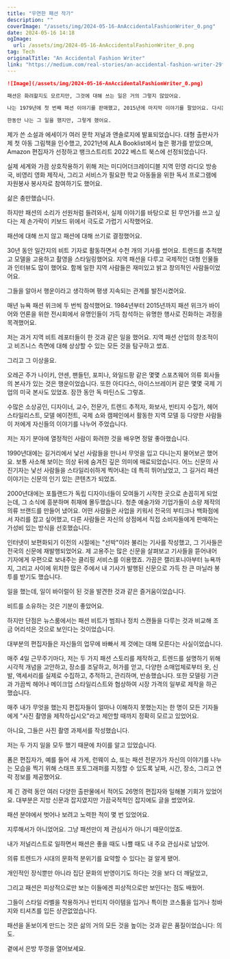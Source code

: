 ```yaml
---
title: "우연한 패션 작가"
description: ""
coverImage: "/assets/img/2024-05-16-AnAccidentalFashionWriter_0.png"
date: 2024-05-16 14:18
ogImage: 
  url: /assets/img/2024-05-16-AnAccidentalFashionWriter_0.png
tag: Tech
originalTitle: "An Accidental Fashion Writer"
link: "https://medium.com/real-stories/an-accidental-fashion-writer-29f8ecc812a4"
---
```



```markdown
![Image](/assets/img/2024-05-16-AnAccidentalFashionWriter_0.png)

패션은 화려할지도 모르지만, 그것에 대해 쓰는 일은 거의 그렇지 않았어요.

나는 1979년에 첫 번째 패션 이야기를 판매했고, 2015년에 마지막 이야기를 팔았어요. 다시는 패션에 대한 이야기를 쓰고 싶지 않았어요. 절대로요! 나는 패션 이야기를 더 이상 쓰고 싶지 않았어요. 나는 잘 써져 있지 않은 운동복을 입고 맛있는 소설을 즐기는 것에 대해 준비가 되어 있었어요.

한동안 나는 그 일을 했지만, 그렇게 했어요.
```

<div class="content-ad"></div>

제가 쓴 소설과 에세이가 여러 문학 저널과 앤솔로지에 발표되었습니다. 대형 출판사가 제 첫 아동 그림책을 인수했고, 2021년에 ALA Booklist에서 높은 평가를 받았으며, Amazon 편집자가 선정하고 뱅크스트리트 2022 베스트 북스에 선정되었습니다.

실제 세계와 가끔 상호작용하기 위해 저는 미디어더크레이디블 지역 민영 라디오 방송국, 비영리 영화 제작사, 그리고 서비스가 필요한 학교 아동들을 위한 독서 프로그램에 자원봉사 봉사자로 참여하기도 했어요.

삶은 충만했습니다.

하지만 패션의 소리가 선원처럼 들려와서, 실제 이야기를 바탕으로 된 무언가를 쓰고 싶다는 제 손가락이 키보드 위에서 극도로 가렵기 시작했어요.

<div class="content-ad"></div>

패션에 대해 쓰지 않고 패션에 대해 쓰기로 결정했어요.

30년 동안 일간지의 비트 기자로 활동하면서 수천 개의 기사를 썼어요. 트렌드를 추적했고 모델을 고용하고 촬영을 스타일링했어요. 지역 패션을 다루고 국제적인 대형 인물들과 인터뷰도 많이 했어요. 함께 일한 지역 사람들은 재미있고 밝고 창의적인 사람들이었어요.

그들을 알아서 행운이라고 생각하며 평생 지속되는 관계를 발전시켰어요.

매년 뉴욕 패션 위크에 두 번씩 참석했어요. 1984년부터 2015년까지 패션 위크가 바이어와 언론을 위한 전시회에서 유명인들이 가득 참석하는 유명한 행사로 진화하는 과정을 목격했어요.

<div class="content-ad"></div>

저는 과거 지역 비트 레포터들이 한 것과 같은 일을 했어요. 지역 패션 산업의 창조적이고 비즈니스 측면에 대해 상상할 수 있는 모든 것을 탐구하고 썼죠.

그리고 그 이상을요.

오레곤 주가 나이키, 얀센, 팬들턴, 포피나, 와일드팡 같은 몇몇 스포츠웨어 의류 회사들의 본사가 있는 것은 행운이었습니다. 또한 아디다스, 아이스브레이커 같은 몇몇 국제 기업의 미국 본사도 있었죠. 잠깐 동안 독 마틴스도 그렇죠.

수많은 소상공인, 디자이너, 교수, 전문가, 트렌드 추적자, 화보사, 빈티지 수집가, 헤어 스타일리스트, 모델 에이전트, 국제 쇼와 캠페인에서 활동한 지역 모델 등 다양한 사람들이 저에게 자신들의 이야기를 나누어 주었습니다.

<div class="content-ad"></div>

저는 자기 분야에 열정적인 사람이 화려한 것을 배우면 정말 좋아했습니다.

1990년대에는 길거리에서 낯선 사람들을 만나서 무엇을 입고 다니는지 물어보곤 했어요. 보통 사소해 보이는 의상 뒤에 숨겨진 깊은 의미에 매료되었습니다. 어느 신문의 사진기자는 낯선 사람들을 스타일리쉬하게 찍어내는 데 특히 뛰어났었고, 그 길거리 패션 이야기는 신문의 인기 있는 콘텐츠가 되었죠.

2000년대에는 포틀랜드가 독립 디자이너들이 모여들기 시작한 곳으로 손꼽히게 되었는데, 그 소식에 흥분하며 취재에 몰두했습니다. 청춘 예술가와 기업가들이 소량 제작의 의류 브랜드를 만들어 냈어요. 어떤 사람들은 사업을 키워서 전국의 부티크나 백화점에서 자리를 잡고 싶어했고, 다른 사람들은 자신의 상점에서 직접 소비자들에게 판매하는 가성비 있는 방식을 선호했습니다.

인터넷이 보편화되기 이전의 시절에는 "선박"이라 불리는 기사를 작성했고, 그 기사들은 전국의 신문에 재발행되었어요. 제 고용주는 많은 신문을 살펴보고 기사들을 뜯어내어 기자에게 우편으로 보내주는 클리핑 서비스를 이용했죠. 가끔은 캘리포니아부터 뉴욕까지, 그리고 사이에 위치한 많은 주에서 내 기사가 발행된 신문으로 가득 찬 큰 마닐라 봉투를 받기도 했습니다.

<div class="content-ad"></div>

일을 했는데, 일이 바이럴이 된 것을 발견한 것과 같은 즐거움이었습니다.

비트를 소유하는 것은 기분이 좋았어요.

하지만 단점은 뉴스룸에서는 패션 비트가 범죄나 정치 스캔들을 다루는 것과 비교해 조금 어리석은 것으로 보인다는 것이었습니다.

대부분의 편집자들은 자신들의 업무에 바빠서 제 것에는 대해 모른다는 사실이었습니다.

<div class="content-ad"></div>

매주 4일 근무주기마다, 저는 두 가지 패션 스토리를 제작하고, 트렌드를 설명하기 위해 시각적 개념을 고안하고, 장소를 조달하고, 허가를 얻고, 다양한 소매업체로부터 옷, 신발, 액세서리를 실제로 수집하고, 추적하고, 관리하며, 반송했습니다. 또한 모델링 기관과 가끔씩 헤어나 메이크업 스타일리스트와 협상하여 시장 가격의 일부로 제작을 하곤 했습니다.

매주 내가 무엇을 했는지 편집자들이 얼마나 이해하지 못했는지는 한 명이 모든 기자들에게 "사진 촬영을 제작하십시오"라고 제안할 때까지 정확히 모르고 있었어요.

아니요, 그들은 사진 촬영 과제서를 작성했습니다.

저는 두 가지 일을 모두 했기 때문에 차이를 알고 있었습니다.

<div class="content-ad"></div>

폼은 편집자가, 예를 들어 새 가게, 런웨이 쇼, 또는 패션 전문가가 자신의 이야기를 나누는 모습을 찍기 위해 스태프 포토그래퍼를 지정할 수 있도록 날짜, 시간, 장소, 그리고 연락 정보를 제공했어요.

제 긴 경력 동안 여러 다양한 출판물에서 적어도 26명의 편집자와 일해볼 기회가 있었어요. 대부분은 지방 신문과 잡지였지만 가끔국적적인 잡지에도 글을 썼었어요.

패션 분야에서 벗어나 보려고 노력한 적이 몇 번 있었어요.

지루해서가 아니었어요. 그냥 패션만이 제 관심사가 아니기 때문이었죠.

<div class="content-ad"></div>

내가 저널리스트로 일하면서 패션은 좋을 때도 나쁠 때도 내 주요 관심사로 남았어.

의류 트렌드가 시대의 문화적 분위기를 요약할 수 있다는 걸 알게 됐어.

개인적인 장식뿐만 아니라 집단 문화의 반영이기도 하다는 것을 보다 더 깨달았고,

그리고 패션은 피상적으로만 보는 이들에겐 피상적으로만 보인다는 점도 배웠어.

<div class="content-ad"></div>

그들이 스타일 라벨을 착용하거나 빈티지 아이템을 입거나 특이한 코스튬을 입거나 청바지와 티셔츠를 입든 상관없었습니다.

패션을 돋보이게 만드는 것은 삶의 거의 모든 것을 높이는 것과 같은 품질이었습니다: 의도.

곁에서 은방 뚜껑을 열어보세요.